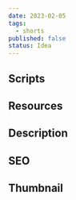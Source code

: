 ```yaml
---
date: 2023-02-05
tags:
  - shorts
published: false
status: Idea
---
```

## Scripts


## Resources


## Description


## SEO


## Thumbnail

